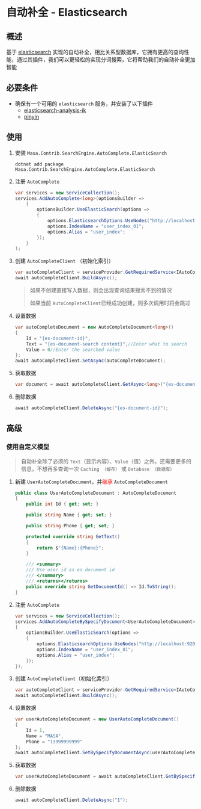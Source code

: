 # 自动补全 - Elasticsearch

## 概述

基于 [elasticsearch](https://www.elastic.co/cn/elasticsearch/) 实现的自动补全，相比关系型数据库，它拥有更高的查询性能，通过其插件，我们可以更轻松的实现分词搜索，它将帮助我们的自动补全更加智能

## 必要条件

* 确保有一个可用的 `elasticsearch` 服务，并安装了以下插件
  * [elasticsearch-analysis-ik](https://github.com/medcl/elasticsearch-analysis-ik)
  * [pinyin](https://github.com/medcl/elasticsearch-analysis-pinyin)

## 使用

1. 安装 `Masa.Contrib.SearchEngine.AutoComplete.ElasticSearch`

   ```shell 终端
   dotnet add package Masa.Contrib.SearchEngine.AutoComplete.ElasticSearch
   ```

2. 注册 `AutoComplete`

   ```csharp Program.cs
   var services = new ServiceCollection();
   services.AddAutoComplete<long>(optionsBuilder =>
       {
           optionsBuilder.UseElasticSearch(options =>
           {
               options.ElasticsearchOptions.UseNodes("http://localhost:9200");
               options.IndexName = "user_index_01";
               options.Alias = "user_index";
           });
       }
   );
   ```

3. 创建 `AutoCompleteClient` （初始化索引）

   ```csharp
   var autoCompleteClient = serviceProvider.GetRequiredService<IAutoCompleteClient>();
   await autoCompleteClient.BuildAsync();
   ```

   > 如果不创建直接写入数据，则会出现查询结果搜索不到的情况
   >
   > 如果当前 `AutoCompleteClient`已经成功创建，则多次调用时将会跳过

4. 设置数据

   ```csharp
   var autoCompleteDocument = new AutoCompleteDocument<long>()
   {
       Id = "{es-document-id}",
       Text = "{es-document-search content}",//Enter what to search
       Value = 0//Enter the searched value
   };
   await autoCompleteClient.SetAsync(autoCompleteDocument);
   ```

5. 获取数据

   ```csharp
   var document = await autoCompleteClient.GetAsync<long>("{es-document-search content}");
   ```

6. 删除数据

   ```csharp
   await autoCompleteClient.DeleteAsync("{es-document-id}");
   ```

## 高级

### 使用自定义模型 

> 自动补全除了必须的 `Text`（显示内容）、`Value`（值）之外，还需要更多的信息，不想再多查询一次 `Caching （缓存）` 或 `Database （数据库）`

1. 新建 `UserAutoCompleteDocument`，并<font Color=RED>继承</font> `AutoCompleteDocument`

   ```csharp
   public class UserAutoCompleteDocument : AutoCompleteDocument
   {
       public int Id { get; set; }
   
       public string Name { get; set; }
   
       public string Phone { get; set; }
   
       protected override string GetText()
       {
           return $"{Name}:{Phone}";
       }
   
       /// <summary>
       /// Use user id as es document id
       /// </summary>
       /// <returns></returns>
       public override string GetDocumentId() => Id.ToString();
   }
   ```

2. 注册 `AutoComplete`

   ```csharp Program.cs
   var services = new ServiceCollection();
   services.AddAutoCompleteBySpecifyDocument<UserAutoCompleteDocument>(optionsBuilder =>
   {
       optionsBuilder.UseElasticSearch(options =>
       {
           options.ElasticsearchOptions.UseNodes("http://localhost:9200");
           options.IndexName = "user_index_01";
           options.Alias = "user_index";
       });
   });
   ```

3. 创建 `AutoCompleteClient`（初始化索引）

   ```csharp
   var autoCompleteClient = serviceProvider.GetRequiredService<IAutoCompleteClient>();
   await autoCompleteClient.BuildAsync();
   ```

4. 设置数据

   ```csharp
   var userAutoCompleteDocument = new UserAutoCompleteDocument()
   {
       Id = 1,
       Name = "MASA",
       Phone = "13999999999"
   };
   await autoCompleteClient.SetBySpecifyDocumentAsync(userAutoCompleteDocument);
   ```

5. 获取数据

   ```csharp
   var userAutoCompleteDocument = await autoCompleteClient.GetBySpecifyDocumentAsync<UserAutoCompleteDocument>("masa");
   ```

6. 删除数据

   ```csharp
   await autoCompleteClient.DeleteAsync("1");
   ```